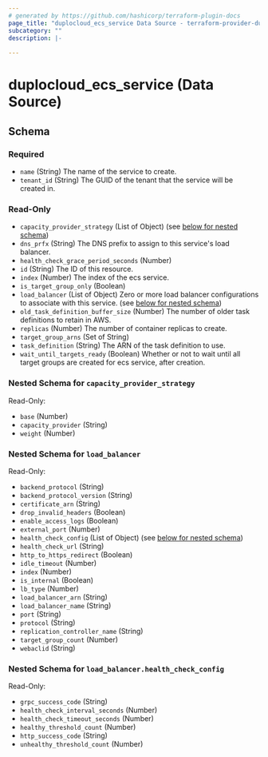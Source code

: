 ```yaml
---
# generated by https://github.com/hashicorp/terraform-plugin-docs
page_title: "duplocloud_ecs_service Data Source - terraform-provider-duplocloud"
subcategory: ""
description: |-
  
---
```


# duplocloud_ecs_service (Data Source)





<!-- schema generated by tfplugindocs -->
## Schema

### Required

- `name` (String) The name of the service to create.
- `tenant_id` (String) The GUID of the tenant that the service will be created in.

### Read-Only

- `capacity_provider_strategy` (List of Object) (see [below for nested schema](#nestedatt--capacity_provider_strategy))
- `dns_prfx` (String) The DNS prefix to assign to this service's load balancer.
- `health_check_grace_period_seconds` (Number)
- `id` (String) The ID of this resource.
- `index` (Number) The index of the ecs service.
- `is_target_group_only` (Boolean)
- `load_balancer` (List of Object) Zero or more load balancer configurations to associate with this service. (see [below for nested schema](#nestedatt--load_balancer))
- `old_task_definition_buffer_size` (Number) The number of older task definitions to retain in AWS.
- `replicas` (Number) The number of container replicas to create.
- `target_group_arns` (Set of String)
- `task_definition` (String) The ARN of the task definition to use.
- `wait_until_targets_ready` (Boolean) Whether or not to wait until all target groups are created for ecs service, after creation.

<a id="nestedatt--capacity_provider_strategy"></a>
### Nested Schema for `capacity_provider_strategy`

Read-Only:

- `base` (Number)
- `capacity_provider` (String)
- `weight` (Number)


<a id="nestedatt--load_balancer"></a>
### Nested Schema for `load_balancer`

Read-Only:

- `backend_protocol` (String)
- `backend_protocol_version` (String)
- `certificate_arn` (String)
- `drop_invalid_headers` (Boolean)
- `enable_access_logs` (Boolean)
- `external_port` (Number)
- `health_check_config` (List of Object) (see [below for nested schema](#nestedobjatt--load_balancer--health_check_config))
- `health_check_url` (String)
- `http_to_https_redirect` (Boolean)
- `idle_timeout` (Number)
- `index` (Number)
- `is_internal` (Boolean)
- `lb_type` (Number)
- `load_balancer_arn` (String)
- `load_balancer_name` (String)
- `port` (String)
- `protocol` (String)
- `replication_controller_name` (String)
- `target_group_count` (Number)
- `webaclid` (String)

<a id="nestedobjatt--load_balancer--health_check_config"></a>
### Nested Schema for `load_balancer.health_check_config`

Read-Only:

- `grpc_success_code` (String)
- `health_check_interval_seconds` (Number)
- `health_check_timeout_seconds` (Number)
- `healthy_threshold_count` (Number)
- `http_success_code` (String)
- `unhealthy_threshold_count` (Number)


